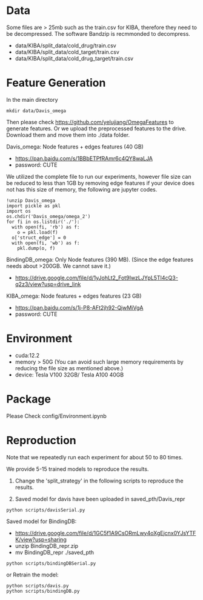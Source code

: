 # Data
Some files are > 25mb such as the train.csv for KIBA, therefore they need to be decompressed. 
The software Bandzip is recmmonded to decompress.
- data/KIBA/split_data/cold_drug/train.csv
- data/KIBA/split_data/cold_target/train.csv
- data/KIBA/split_data/cold_drug_target/train.csv


# Feature Generation

In the main directory
```commandline
mkdir data/Davis_omega
```

Then please check https://github.com/yelujiang/OmegaFeatures to generate features.
Or we upload the preprocessed features to the drive. Download them and move them into ./data folder. 

Davis_omega: Node features + edges features (40 GB)
- https://pan.baidu.com/s/1BBbETPfRAmr6c4QY8waLJA
- password: CUTE

We utilized the complete file to run our experiments, however file size can be reduced to less than 1GB by removing edge features if your device does not has this size of memory, the following are jupyter codes.
```commandline
!unzip Davis_omega
import pickle as pkl
import os
os.chdir('Davis_omega/omega_2')
for fi in os.listdir('./'):
  with open(fi, 'rb') as f:
    o = pkl.load(f)
  o['struct_edge'] = 0
  with open(fi, 'wb') as f:
    pkl.dump(o, f)
```

BindingDB_omega: Only Node features (390 MB). (Since the edge features needs about >200GB. We cannot save it.)
- https://drive.google.com/file/d/1yJohLt2_Fot9IwzLJYpL5TI4cQ3-q2z3/view?usp=drive_link

KIBA_omega: Node features + edges features (23 GB)
- https://pan.baidu.com/s/1j-P8-AFt2jh92-QjwMiVgA
- password: CUTE

# Environment
- cuda:12.2
- memory > 50G (You can avoid such large memory requirements by reducing the file size as mentioned above.)
- device: Tesla V100 32GB/ Tesla A100 40GB

# Package
Please Check config/Environment.ipynb

# Reproduction

Note that we repeatedly run each experiment for about 50 to 80 times.

We provide 5-15 trained models to reproduce the results.

1. Change the 'split_strategy' in the following scripts to reproduce the results.

2. Saved model for davis have been uploaded in saved_pth/Davis_repr
```commandline
python scripts/davisSerial.py
```

Saved model for BindingDB:
- https://drive.google.com/file/d/1GC5f1A9CsORmLwy4oXgEjcnx0YJsYTFK/view?usp=sharing
- unzip BindingDB_repr.zip
- mv BindingDB_repr ./saved_pth

```commandline
python scripts/bindingDBSerial.py
```

or Retrain the model:
```commandline
python scripts/davis.py
python scripts/bindingDB.py
```
